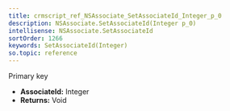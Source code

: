 ```yaml
---
title: crmscript_ref_NSAssociate_SetAssociateId_Integer_p_0
description: NSAssociate.SetAssociateId(Integer p_0)
intellisense: NSAssociate.SetAssociateId
sortOrder: 1266
keywords: SetAssociateId(Integer)
so.topic: reference
---
```



Primary key



* **AssociateId:** Integer
* **Returns:** Void


